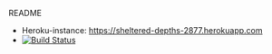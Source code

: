 README

* Heroku-instance: https://sheltered-depths-2877.herokuapp.com
* [![Build Status](https://travis-ci.org/mluukkai/ratebeer-public.png)](https://travis-ci.org/vatsia/ratebeer)